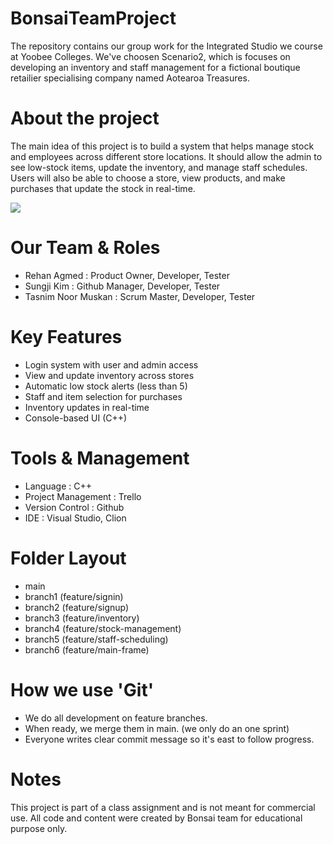 # BonsaiTeamProject
 The repository contains our group work for the Integrated Studio we course at Yoobee Colleges.
 We've choosen Scenario2, which is focuses on developing  an inventory and staff management for a fictional boutique retailier specialising company named Aotearoa Treasures.


# About the project
The main idea of this project is to build a system that helps manage stock and employees across different store locations.
It should allow the admin to see low-stock items, update the inventory, and manage staff schedules.
Users will also be able to choose a store, view products, and make purchases that update the stock in real-time.

[![](https://mermaid.ink/img/pako:eNp1kU2P0zAQhv_KaM5RlOaj2_qG4AAclpVWcECRkDeZJAbHjuwxu6Xqf8dJWlC74JvH8zzzanzExraEAr_b4AwdagPxsGJN8NmTg49rXcAXRc_wRmt4CK4ZpCd4rzxbF5EV8tSwsgYeWTpeS7A67ETGAw8Ecpq0auTcJ6ASy_Mtfy9_qn5puZJ40rHBQ43_T4ICyn9LHw-eaYQHZxvyXpn-4j4_NAM1Pzx01sUB09n7bVi9Kb9wjdApTQIKcWZuDI5k6-GCwhmFVrK8gq5zfQo8Bb5RtcpPWh6WOKNkpva1l-XTnKa8TfOhW3KCsRzxYNoE_Gr1g32e13dvX9sWZGlP5yXmf62YYO9Ui4JdoARHionmKx7niTXGXx1pZmpsqZNBx03V5hSxSZqv1o4X0tnQDyg6qX28hSkuht4p2Ts5_qk6Mi25tzEHo9hWiwPFEV9Q5GWRZlWRbcss3-_vim2Ch1gtdmm132SbPN-Uu7La5acEfy1Ts3R3V51-A0519Ns?type=png)](https://mermaid.live/edit#pako:eNp1kU2P0zAQhv_KaM5RlOaj2_qG4AAclpVWcECRkDeZJAbHjuwxu6Xqf8dJWlC74JvH8zzzanzExraEAr_b4AwdagPxsGJN8NmTg49rXcAXRc_wRmt4CK4ZpCd4rzxbF5EV8tSwsgYeWTpeS7A67ETGAw8Ecpq0auTcJ6ASy_Mtfy9_qn5puZJ40rHBQ43_T4ICyn9LHw-eaYQHZxvyXpn-4j4_NAM1Pzx01sUB09n7bVi9Kb9wjdApTQIKcWZuDI5k6-GCwhmFVrK8gq5zfQo8Bb5RtcpPWh6WOKNkpva1l-XTnKa8TfOhW3KCsRzxYNoE_Gr1g32e13dvX9sWZGlP5yXmf62YYO9Ui4JdoARHionmKx7niTXGXx1pZmpsqZNBx03V5hSxSZqv1o4X0tnQDyg6qX28hSkuht4p2Ts5_qk6Mi25tzEHo9hWiwPFEV9Q5GWRZlWRbcss3-_vim2Ch1gtdmm132SbPN-Uu7La5acEfy1Ts3R3V51-A0519Ns)

# Our Team & Roles
- Rehan Agmed : Product Owner, Developer, Tester 
- Sungji Kim : Github Manager, Developer, Tester  
- Tasnim Noor Muskan : Scrum Master, Developer, Tester 

# Key Features 
- Login system with user and admin access
- View and update inventory across stores
- Automatic low stock alerts (less than 5)
- Staff and item selection for purchases
- Inventory updates in real-time
- Console-based UI (C++) 

# Tools & Management
- Language : C++
- Project Management : Trello
- Version Control : Github
- IDE : Visual Studio, Clion

# Folder Layout 
- main 
- branch1 (feature/signin)
- branch2 (feature/signup)
- branch3 (feature/inventory)
- branch4 (feature/stock-management)
- branch5 (feature/staff-scheduling)
- branch6 (feature/main-frame)

# How we use 'Git'
- We do all development on feature branches.
- When ready, we merge them in main. (we only do an one sprint)
- Everyone writes clear commit message so it's east to follow progress.

# Notes
This project is part of a class assignment and is not meant for commercial use.
All code and content were created by Bonsai team for educational purpose only.
